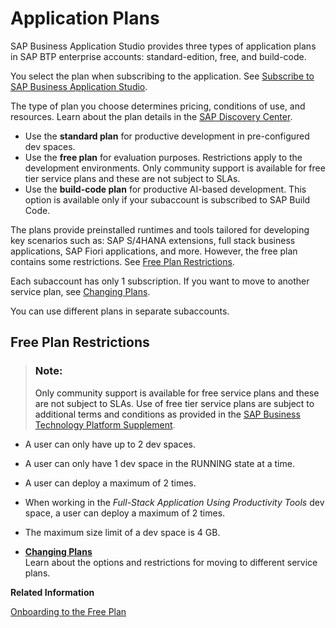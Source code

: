 <!-- loio2c72917df87e47c290e061a556d92398 -->

# Application Plans

SAP Business Application Studio provides three types of application plans in SAP BTP enterprise accounts: standard-edition, free, and build-code.

You select the plan when subscribing to the application. See [Subscribe to SAP Business Application Studio](subscribe-to-sap-business-application-studio-6331319.md).

The type of plan you choose determines pricing, conditions of use, and resources. Learn about the plan details in the [SAP Discovery Center](https://discovery-center.cloud.sap/#/serviceCatalog/business-application-studio).

-   Use the **standard plan** for productive development in pre-configured dev spaces.
-   Use the **free plan** for evaluation purposes. Restrictions apply to the development environments. Only community support is available for free tier service plans and these are not subject to SLAs.
-   Use the **build-code plan** for productive AI-based development. This option is available only if your subaccount is subscribed to SAP Build Code.

The plans provide preinstalled runtimes and tools tailored for developing key scenarios such as: SAP S/4HANA extensions, full stack business applications, SAP Fiori applications, and more. However, the free plan contains some restrictions. See [Free Plan Restrictions](application-plans-2c72917.md#loio2c72917df87e47c290e061a556d92398__section_v4w_f1z_tpb).

Each subaccount has only 1 subscription. If you want to move to another service plan, see [Changing Plans](changing-plans-4cf7c69.md).

You can use different plans in separate subaccounts.



<a name="loio2c72917df87e47c290e061a556d92398__section_v4w_f1z_tpb"/>

## Free Plan Restrictions

> ### Note:  
> Only community support is available for free service plans and these are not subject to SLAs. Use of free tier service plans are subject to additional terms and conditions as provided in the [SAP Business Technology Platform Supplement](https://www.sap.com/about/trust-center/agreements/cloud/cloud-services.html?tag=language:english&search=Supplement%20Business%20Technology%20Platform&sort=latest_desc).

-   A user can only have up to 2 dev spaces.
-   A user can only have 1 dev space in the RUNNING state at a time.
-   A user can deploy a maximum of 2 times.
-   When working in the *Full-Stack Application Using Productivity Tools* dev space, a user can deploy a maximum of 2 times.
-   The maximum size limit of a dev space is 4 GB.

-   **[Changing Plans](changing-plans-4cf7c69.md "Learn about the options and restrictions for moving to different service plans.")**  
Learn about the options and restrictions for moving to different service plans.

**Related Information**  


[Onboarding to the Free Plan](https://sapvideo.cfapps.eu10-004.hana.ondemand.com/?entry_id=1_2rlmeae5)

